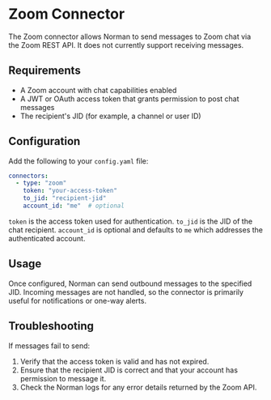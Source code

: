 # Zoom Connector

The Zoom connector allows Norman to send messages to Zoom chat via the Zoom REST API.
It does not currently support receiving messages.

## Requirements

- A Zoom account with chat capabilities enabled
- A JWT or OAuth access token that grants permission to post chat messages
- The recipient's JID (for example, a channel or user ID)

## Configuration

Add the following to your `config.yaml` file:

```yaml
connectors:
  - type: "zoom"
    token: "your-access-token"
    to_jid: "recipient-jid"
    account_id: "me"  # optional
```

`token` is the access token used for authentication. `to_jid` is the JID of the
chat recipient. `account_id` is optional and defaults to `me` which addresses the
authenticated account.

## Usage

Once configured, Norman can send outbound messages to the specified JID. Incoming
messages are not handled, so the connector is primarily useful for notifications
or one-way alerts.

## Troubleshooting

If messages fail to send:

1. Verify that the access token is valid and has not expired.
2. Ensure that the recipient JID is correct and that your account has permission
   to message it.
3. Check the Norman logs for any error details returned by the Zoom API.


